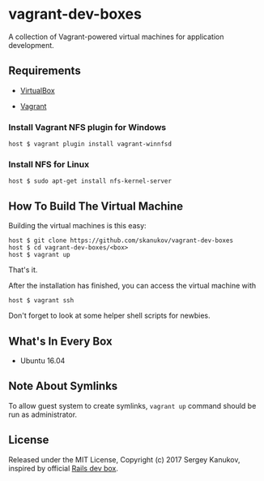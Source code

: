 # vagrant-dev-boxes

A collection of Vagrant-powered virtual machines for application development.

## Requirements

* [VirtualBox](https://www.virtualbox.org)

* [Vagrant](http://vagrantup.com)

### Install Vagrant NFS plugin for Windows

    host $ vagrant plugin install vagrant-winnfsd

### Install NFS for Linux

    host $ sudo apt-get install nfs-kernel-server

## How To Build The Virtual Machine

Building the virtual machines is this easy:

    host $ git clone https://github.com/skanukov/vagrant-dev-boxes
    host $ cd vagrant-dev-boxes/<box>
    host $ vagrant up

That's it.

After the installation has finished, you can access the virtual machine with

    host $ vagrant ssh

Don't forget to look at some helper shell scripts for newbies.

## What's In Every Box

* Ubuntu 16.04

## Note About Symlinks

To allow guest system to create symlinks, `vagrant up` command should be run as administrator.

## License

Released under the MIT License, Copyright (c) 2017 Sergey Kanukov, inspired by official [Rails dev box](https://github.com/rails/rails-dev-box).
